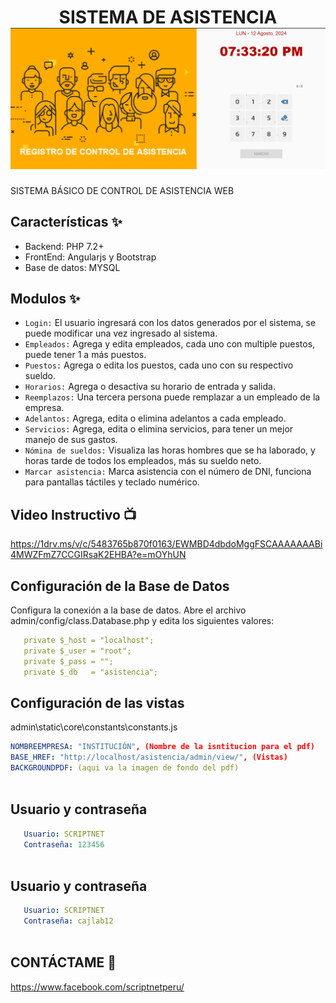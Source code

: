 <h1 align="center">SISTEMA DE ASISTENCIA<br />
<div align="center">
<img src="./thumbnail.png" title="Logo" style="max-width:100%;" width="1892" />
</div>
</h1>
SISTEMA BÁSICO DE CONTROL DE ASISTENCIA WEB

## Características ✨

-	Backend: PHP 7.2+
-	FrontEnd: Angularjs y Bootstrap
-	Base de datos: MYSQL

## Modulos ✨

-	`Login:` El usuario ingresará con los datos generados por el sistema, se puede modificar una vez ingresado al sistema.
-	`Empleados:` Agrega y edita empleados, cada uno con multiple puestos, puede tener 1 a más puestos.
-	`Puestos:` Agrega o edita los puestos, cada uno con su respectivo sueldo.
-	`Horarios:` Agrega o desactiva su horario de entrada y salida.
-	`Reemplazos:` Una tercera persona puede remplazar a un empleado de la empresa.
-	`Adelantos:` Agrega, edita o elimina adelantos a cada empleado.
-	`Servicios:` Agrega, edita o elimina servicios, para tener un mejor manejo de sus gastos.
-	`Nómina de sueldos:` Visualiza las horas hombres que se ha laborado, y horas tarde de todos los empleados, más su sueldo neto.
-	`Marcar asistencia:` Marca asistencia con el número de DNI, funciona para pantallas táctiles y teclado numérico.


## Video Instructivo 📺
https://1drv.ms/v/c/5483765b870f0163/EWMBD4dbdoMggFSCAAAAAAABi4MWZFmZ7CCGIRsaK2EHBA?e=mOYhUN
## Configuración de la Base de Datos
Configura la conexión a la base de datos. Abre el archivo admin/config/class.Database.php y edita los siguientes valores:

```yaml
   private $_host = "localhost";
   private $_user = "root";
   private $_pass = "";
   private $_db   = "asistencia";
```

## Configuración de las vistas
admin\static\core\constants\constants.js
```yaml
NOMBREEMPRESA: "INSTITUCIÓN", (Nombre de la isntitucion para el pdf)
BASE_HREF: "http://localhost/asistencia/admin/view/", (Vistas)
BACKGROUNDPDF: (aqui va la imagen de fondo del pdf)
    
```
## Usuario y contraseña

```yaml
   Usuario: SCRIPTNET
   Contraseña: 123456
    
```

## Usuario y contraseña

```yaml
   Usuario: SCRIPTNET
   Contraseña: cajlab12
    
```

## CONTÁCTAME 💬
https://www.facebook.com/scriptnetperu/

